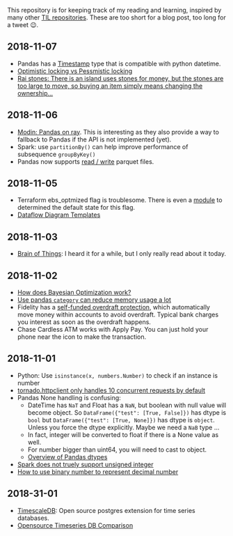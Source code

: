 This repository is for keeping track of my reading and learning, inspired by many other [TIL repositories](https://github.com/search?utf8=%E2%9C%93&q=til&ref=simplesearch). These are too short for a blog post, too long for a tweet 😉.

## 2018-11-07

  * Pandas has a [Timestamp](https://pandas.pydata.org/pandas-docs/version/0.23.4/generated/pandas.Timestamp.html) type that is compatible with python datetime.
  * [Optimistic locking vs Pessmistic locking](http://www.orafaq.com/papers/locking.pdf)
  * [Rai stones: There is an island uses stones for money, but the stones are too large to move, so buying an item simply means changing the ownership...](https://en.wikipedia.org/wiki/Rai_stones)

## 2018-11-06

  * [Modin: Pandas on ray](https://rise.cs.berkeley.edu/blog/modin-pandas-on-ray-october-2018/). This is interesting as they also provide a way to fallback to Pandas if the API is not implemented (yet).
  * Spark: use `partitionBy()` can help improve performance of subsequence `groupByKey()`
  * Pandas now supports [read / write](https://pandas.pydata.org/pandas-docs/stable/generated/pandas.read_parquet.html) parquet files.

## 2018-11-05

  * Terraform ebs_optmized flag is troublesome. There is even a [module](https://github.com/terraform-aws-modules/terraform-aws-ebs-optimized) to determined the default state for this flag.
  * [Dataflow Diagram Templates](https://creately.com/blog/examples/data-flow-diagram-templates/)

## 2018-11-03

  * [Brain of Things](https://dzone.com/articles/the-brain-of-things-and-home-automation): I heard it for a while, but I only really read about it today.

## 2018-11-02

  * [How does Bayesian Optimization work?](https://www.quora.com/How-does-Bayesian-optimization-work)
  * [Use pandas `category` can reduce memory usage a lot](https://www.dataquest.io/blog/pandas-big-data/)
  * Fidelity has a [self-funded overdraft protection](https://www.fidelity.com/cash-management/faqs-cash-management-account), which automatically move money within accounts to avoid overdraft. Typical bank charges you interest as soon as the overdraft happens.
  * Chase Cardless ATM works with Apply Pay. You can just hold your phone near the icon to make the transaction.

## 2018-11-01

  * Python: Use `isinstance(x, numbers.Number)` to check if an instance is number
  * [tornado.httpclient only handles 10 concurrent requests by default](https://stackoverflow.com/questions/33411493/max-clients-limit-reached-request-queued-tornado)
  * Pandas None handling is confusing:
    * DateTime has `NaT` and Float has a `NaN`, but boolean with null value will become object. So `DataFrame({"test": [True, False]})` has dtype is `bool` but `DataFrame({"test": [True, None]})` has dtype is `object`. Unless you force the dtype explicitly. Maybe we need a `NaB` type ...
    * In fact, integer will be converted to float if there is a None value as well.
    * For number bigger than uint64, you will need to cast to object.
    * [Overview of Pandas dtypes](http://pbpython.com/pandas_dtypes.html)
  * [Spark does not truely support unsigned integer](https://issues.apache.org/jira/browse/SPARK-7697)
  * [How to use binary number to represent decimal number](https://blog.angularindepth.com/the-simple-math-behind-decimal-binary-conversion-algorithms-d30c967c9724)

## 2018-31-01

  * [TimescaleDB](https://github.com/timescale/timescaledb): Open source postgres extension for time series databases.
  * [Opensource Timeseries DB Comparison](https://docs.google.com/spreadsheets/d/1sMQe9oOKhMhIVw9WmuCEWdPtAoccJ4a-IuZv4fXDHxM/edit#gid=0)
